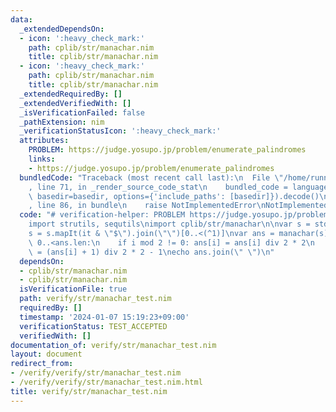 ```yaml
---
data:
  _extendedDependsOn:
  - icon: ':heavy_check_mark:'
    path: cplib/str/manachar.nim
    title: cplib/str/manachar.nim
  - icon: ':heavy_check_mark:'
    path: cplib/str/manachar.nim
    title: cplib/str/manachar.nim
  _extendedRequiredBy: []
  _extendedVerifiedWith: []
  _isVerificationFailed: false
  _pathExtension: nim
  _verificationStatusIcon: ':heavy_check_mark:'
  attributes:
    PROBLEM: https://judge.yosupo.jp/problem/enumerate_palindromes
    links:
    - https://judge.yosupo.jp/problem/enumerate_palindromes
  bundledCode: "Traceback (most recent call last):\n  File \"/home/runner/.local/lib/python3.10/site-packages/onlinejudge_verify/documentation/build.py\"\
    , line 71, in _render_source_code_stat\n    bundled_code = language.bundle(stat.path,\
    \ basedir=basedir, options={'include_paths': [basedir]}).decode()\n  File \"/home/runner/.local/lib/python3.10/site-packages/onlinejudge_verify/languages/nim.py\"\
    , line 86, in bundle\n    raise NotImplementedError\nNotImplementedError\n"
  code: "# verification-helper: PROBLEM https://judge.yosupo.jp/problem/enumerate_palindromes\n\
    import strutils, sequtils\nimport cplib/str/manachar\n\nvar s = stdin.readLine\n\
    s = s.mapIt(it & \"$\").join(\"\")[0..<(^1)]\nvar ans = manachar(s)\nfor i in\
    \ 0..<ans.len:\n    if i mod 2 != 0: ans[i] = ans[i] div 2 * 2\n    else: ans[i]\
    \ = (ans[i] + 1) div 2 * 2 - 1\necho ans.join(\" \")\n"
  dependsOn:
  - cplib/str/manachar.nim
  - cplib/str/manachar.nim
  isVerificationFile: true
  path: verify/str/manachar_test.nim
  requiredBy: []
  timestamp: '2024-01-07 15:19:23+09:00'
  verificationStatus: TEST_ACCEPTED
  verifiedWith: []
documentation_of: verify/str/manachar_test.nim
layout: document
redirect_from:
- /verify/verify/str/manachar_test.nim
- /verify/verify/str/manachar_test.nim.html
title: verify/str/manachar_test.nim
---
```

